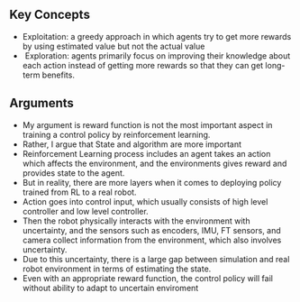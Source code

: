 
## Key Concepts
- Exploitation:  a greedy approach in which agents try to get more rewards by using estimated value but not the actual value
-  Exploration: agents primarily focus on improving their knowledge about each action instead of getting more rewards so that they can get long-term benefits.

## Arguments
- My argument is reward function is not the most important aspect in training a control  policy by reinforcement learning.
- Rather, I argue that State and algorithm are more important
- Reinforcement Learning process includes an agent takes an action which affects the environment, and the environments gives reward and provides state to the agent.
- But in reality, there are more layers when it comes to deploying policy trained from RL to a real robot.
- Action goes into control input, which usually consists of high level controller and low level controller. 
- Then the robot physically interacts with the environment with uncertainty, and the sensors such as encoders, IMU, FT sensors, and camera collect information from the environment, which also involves uncertainty.
- Due to this uncertainty, there is a large gap between simulation and real robot environment in terms of estimating the state.
- Even with an appropriate reward function, the control policy will fail without ability to adapt to uncertain enviroment 